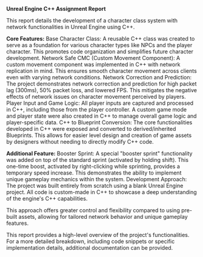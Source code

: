 **Unreal Engine C++ Assignment Report**

This report details the development of a character class system with network functionalities in Unreal Engine using C++.

**Core Features:**
Base Character Class: A reusable C++ class was created to serve as a foundation for various character types like NPCs and the player character. This promotes code organization and simplifies future character development.
Network Safe CMC (Custom Movement Component): A custom movement component was implemented in C++ with network replication in mind. This ensures smooth character movement across clients even with varying network conditions.
Network Correction and Prediction: The project demonstrates network correction and prediction for high packet lag (300ms), 50% packet loss, and lowered FPS. This mitigates the negative effects of network issues on character movement perceived by players.
Player Input and Game Logic: All player inputs are captured and processed in C++, including those from the player controller. A custom game mode and player state were also created in C++ to manage overall game logic and player-specific data.
C++ to Blueprint Conversion: The core functionalities developed in C++ were exposed and converted to derived/inherited Blueprints. This allows for easier level design and creation of game assets by designers without needing to directly modify C++ code.

**Additional Feature:**
Booster Sprint: A special "booster sprint" functionality was added on top of the standard sprint (activated by holding shift). This one-time boost, activated by right-clicking while sprinting, provides a temporary speed increase. This demonstrates the ability to implement unique gameplay mechanics within the system.
Development Approach:
The project was built entirely from scratch using a blank Unreal Engine project. All code is custom-made in C++ to showcase a deep understanding of the engine's C++ capabilities.

This approach offers greater control and flexibility compared to using pre-built assets, allowing for tailored network behavior and unique gameplay features.

This report provides a high-level overview of the project's functionalities.  For a more detailed breakdown, including code snippets or specific implementation details, additional documentation can be provided.
 
